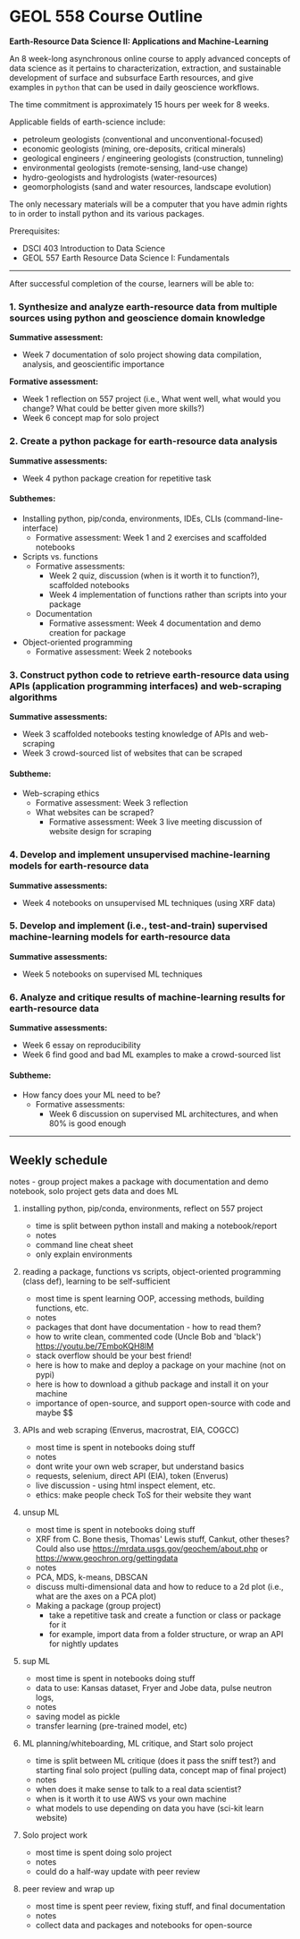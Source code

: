# GEOL 558 Course Outline

**Earth-Resource Data Science II: Applications and Machine-Learning**

An 8 week-long asynchronous online course to apply advanced concepts of data science as it pertains to characterization, extraction, and sustainable development of surface and subsurface Earth resources, and give examples in `python` that can be used in daily geoscience workflows.

The time commitment is approximately 15 hours per week for 8 weeks.

Applicable fields of earth-science include:
- petroleum geologists (conventional and unconventional-focused)
- economic geologists (mining, ore-deposits, critical minerals)
- geological engineers / engineering geologists (construction, tunneling)
- environmental geologists (remote-sensing, land-use change)
- hydro-geologists and hydrologists (water-resources)
- geomorphologists (sand and water resources, landscape evolution)

The only necessary materials will be a computer that you have admin rights to in order to install python and its various packages.

Prerequisites:
- DSCI 403 Introduction to Data Science
- GEOL 557 Earth Resource Data Science I: Fundamentals

---

After successful completion of the course, learners will be able to:

### 1. Synthesize and analyze earth-resource data from multiple sources using python and geoscience domain knowledge
**Summative assessment:**
- Week 7 documentation of solo project showing data compilation, analysis, and geoscientific importance

**Formative assessment:**
- Week 1 reflection on 557 project (i.e., What went well, what would you change? What could be better given more skills?)
- Week 6 concept map for solo project

### 2. Create a python package for earth-resource data analysis
**Summative assessments:**
- Week 4 python package creation for repetitive task

#### Subthemes:
- Installing python, pip/conda, environments, IDEs, CLIs (command-line-interface)
  - Formative assessment: Week 1 and 2 exercises and scaffolded notebooks
- Scripts vs. functions
  - Formative assessments:
    - Week 2 quiz, discussion (when is it worth it to function?), scaffolded notebooks
    - Week 4 implementation of functions rather than scripts into your package
  - Documentation
    - Formative assessment: Week 4 documentation and demo creation for package
- Object-oriented programming
  - Formative assessment: Week 2 notebooks

### 3. Construct python code to retrieve earth-resource data using APIs (application programming interfaces) and web-scraping algorithms
**Summative assessments:**
- Week 3 scaffolded notebooks testing knowledge of APIs and web-scraping
- Week 3 crowd-sourced list of websites that can be scraped

#### Subtheme:
- Web-scraping ethics
  - Formative assessment: Week 3 reflection
  - What websites can be scraped?
    - Formative assessment: Week 3 live meeting discussion of website design for scraping

### 4. Develop and implement unsupervised machine-learning models for earth-resource data
**Summative assessments:**
- Week 4 notebooks on unsupervised ML techniques (using XRF data)

### 5. Develop and implement (i.e., test-and-train) supervised machine-learning models for earth-resource data
**Summative assessments:**
- Week 5 notebooks on supervised ML techniques

### 6. Analyze and critique results of machine-learning results for earth-resource data
**Summative assessments:**
- Week 6 essay on reproducibility
- Week 6 find good and bad ML examples to make a crowd-sourced list

#### Subtheme:
- How fancy does your ML need to be?
  - Formative assessments:
    - Week 6 discussion on supervised ML architectures, and when 80% is good enough

---

## Weekly schedule

notes - group project makes a package with documentation and demo notebook, solo project gets data and does ML

1. installing python, pip/conda, environments, reflect on 557 project
     - time is split between python install and making a notebook/report
     - notes
      - command line cheat sheet
      - only explain environments

2. reading a package, functions vs scripts, object-oriented programming (class def), learning to be self-sufficient
     - most time is spent learning OOP, accessing methods, building functions, etc.
     - notes
      - packages that dont have documentation - how to read them?
      - how to write clean, commented code (Uncle Bob and 'black') https://youtu.be/7EmboKQH8lM
      - stack overflow should be your best friend!
      - here is how to make and deploy a package on your machine (not on pypi)
      - here is how to download a github package and install it on your machine
      - importance of open-source, and support open-source with code and maybe $$

3. APIs and web scraping (Enverus, macrostrat, EIA, COGCC)
     - most time is spent in notebooks doing stuff
     - notes
      - dont write your own web scraper, but understand basics
      - requests, selenium, direct API (EIA), token (Enverus)
      - live discussion - using html inspect element, etc.
      - ethics: make people check ToS for their website they want

4.  unsup ML
     - most time is spent in notebooks doing stuff
     - XRF from C. Bone thesis, Thomas' Lewis stuff, Cankut, other theses? Could also use https://mrdata.usgs.gov/geochem/about.php or https://www.geochron.org/gettingdata
     - notes
      - PCA, MDS, k-means, DBSCAN
      - discuss multi-dimensional data and how to reduce to a 2d plot (i.e., what are the axes on a PCA plot)
      - Making a package (group project)
        - take a repetitive task and create a function or class or package for it
        - for example, import data from a folder structure, or wrap an API for nightly updates

5. sup ML
     - most time is spent in notebooks doing stuff
     - data to use: Kansas dataset, Fryer and Jobe data, pulse neutron logs,
     - notes
      - saving model as pickle
      - transfer learning (pre-trained model, etc)

6. ML planning/whiteboarding, ML critique, and Start solo project
     - time is split between ML critique (does it pass the sniff test?) and starting final solo project (pulling data, concept map of final project)
     - notes
      - when does it make sense to talk to a real data scientist?
      - when is it worth it to use AWS vs your own machine
      - what models to use depending on data you have (sci-kit learn website)

7. Solo project work
     - most time is spent doing solo project
     - notes
      - could do a half-way update with peer review

8. peer review and wrap up
     - most time is spent peer review, fixing stuff, and final documentation
     - notes
      - collect data and packages and notebooks for open-source
